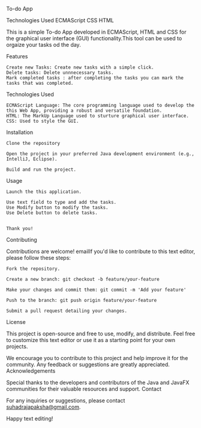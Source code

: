 To-do App


Technologies Used
ECMAScript CSS HTML

This is a simple To-do App developed in ECMAScript, HTML and CSS for the graphical user interface (GUI) functionality.This tool can be used to orgaize your tasks od the day.

Features

    Create new Tasks: Create new tasks with a simple click.
    Delete tasks: Delete unnnecessary tasks.
    Mark completed tasks : after completing the tasks you can mark the tasks that was completed.

Technologies Used

    ECMAScript Language: The core programming language used to develop the this Web App, providing a robust and versatile foundation.
    HTML: The MarkUp Language used to sturture graphical user interface.
    CSS: Used to style the GUI.

Installation

    Clone the repository

    Open the project in your preferred Java development environment (e.g., IntelliJ, Eclipse).

    Build and run the project.

Usage

    Launch the this application.

    Use text field to type and add the tasks.
    Use Modify button to modify the tasks.
    Use Delete button to delete tasks.
    

    Thank you!

Contributing

Contributions are welcome! emailIf you'd like to contribute to this text editor, please follow these steps:

    Fork the repository.

    Create a new branch: git checkout -b feature/your-feature

    Make your changes and commit them: git commit -m 'Add your feature'

    Push to the branch: git push origin feature/your-feature

    Submit a pull request detailing your changes.

License

This project is open-source and free to use, modify, and distribute. Feel free to customize this text editor or use it as a starting point for your own projects.

We encourage you to contribute to this project and help improve it for the community. Any feedback or suggestions are greatly appreciated.
Acknowledgements

Special thanks to the developers and contributors of the Java and JavaFX communities for their valuable resources and support.
Contact

For any inquiries or suggestions, please contact suhadrajapaksha@gmail.com.

Happy text editing!

